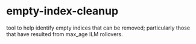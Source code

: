 # empty-index-cleanup
 tool to help identify empty indices that can be removed; particularly those that have resulted from max_age ILM rollovers.
